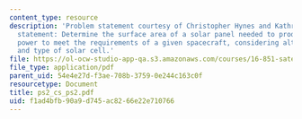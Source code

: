 ```yaml
---
content_type: resource
description: 'Problem statement courtesy of Christopher Hynes and Kathryn Weiss. Problem
  statement: Determine the surface area of a solar panel needed to produce enough
  power to meet the requirements of a given spacecraft, considering altitude and inclination
  and type of solar cell.'
file: https://ol-ocw-studio-app-qa.s3.amazonaws.com/courses/16-851-satellite-engineering-fall-2003/f1ad4bfb90a9d745ac8266e22e710766_ps2_cs_ps2.pdf
file_type: application/pdf
parent_uid: 54e4e27d-f3ae-708b-3759-0e244c163c0f
resourcetype: Document
title: ps2_cs_ps2.pdf
uid: f1ad4bfb-90a9-d745-ac82-66e22e710766
---
```

